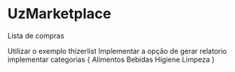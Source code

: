 # UzMarketplace
Lista de compras 

Utilizar o exemplo thizerlist 
Implementar a opção de gerar relatorio 
implementar categorias
{
Alimentos
Bebidas
Higiene
Limpeza
}

